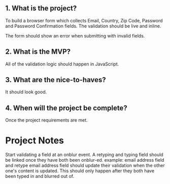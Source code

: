 ## 1. What is the project?

To build a browser form which collects Email, Country, Zip Code, Password and Password Confirmation fields. The validation should be live and inline.

The form should show an error when submitting with invalid fields.

## 2. What is the MVP?

All of the validation logic should happen in JavaScript.

## 3. What are the nice-to-haves?

It should look good.

## 4. When will the project be complete?

Once the project requirements are met.

# Project Notes

Start validating a field at an onblur event.
A retyping and typing field should be linked once they have both been onblur-ed.
example:
email address field and retype email address field should update their validation when the other one's content is updated.
This should only happen after they both have been typed in and blurred out of.
